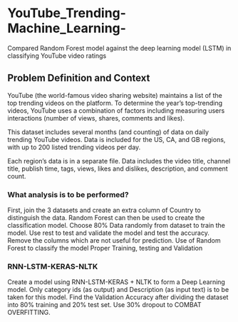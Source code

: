 # YouTube_Trending-Machine_Learning-
Compared Random Forest model against the deep learning model (LSTM) in classifying YouTube video ratings
## Problem Definition and Context
YouTube (the world-famous video sharing website) maintains a list of the top trending videos on the platform. To determine the year’s top-trending videos, YouTube uses a combination of factors including measuring users interactions (number of views, shares, comments and likes).

This dataset includes several months (and counting) of data on daily trending YouTube videos. Data is included for the US, CA, and GB regions, with up to 200 listed trending videos per day.

Each region’s data is in a separate file. Data includes the video title, channel title, publish time, tags, views, likes and dislikes, description, and comment count.
### What analysis is to be performed?
First, join the 3 datasets and create an extra column of Country to distinguish the data. Random Forest can then be used to create the classification model. Choose 80% Data randomly from dataset to train the model. Use rest to test and validate the model and test the accuracy. Remove the columns which are not useful for prediction. Use of Random Forest to classify the model Proper Training, testing and Validation
### RNN-LSTM-KERAS-NLTK
Create a model using RNN-LSTM-KERAS + NLTK to form a Deep Learning model. Only category ids (as output) and Description (as input text) is to be taken for this model. Find the Validation Accuracy after dividing the dataset into 80% training and 20% test set. Use 30% dropout to COMBAT OVERFITTING.

